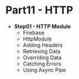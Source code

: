 # Part11 - HTTP


- **Step01 - HTTP Module**
  - Firebase
  - HttpModule
  - Adding Headers
  - Retrieving Data
  - Overriding Data
  - Catching Errors
  - Using Async Pipe


